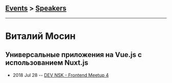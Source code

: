 ## [Events](../README.md) > [Speakers](../speakers.md)
---

# Виталий Мосин

## Универсальные приложения на Vue.js с использованием Nuxt.js
- 2018 Jul 28 -- [DEV NSK - Frontend Meetup 4](https://www.youtube.com/watch?v=LgwZVU_NTYw)    
